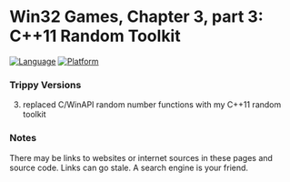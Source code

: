 # Win32 Games, Chapter 3, part 3: C++11 Random Toolkit
[![Language](https://img.shields.io/badge/Language%20-C++-blue.svg)](https://github.com/GeorgePimpleton/Win32-games/)
[![Platform](https://img.shields.io/badge/Platform%20-Win32-blue.svg)](https://github.com/GeorgePimpleton/Win32-games/)

### Trippy Versions
3. replaced C/WinAPI random number functions with my C++11 random toolkit

### Notes
There may be links to websites or internet sources in these pages and source code. Links can go stale. A search engine is your friend.
